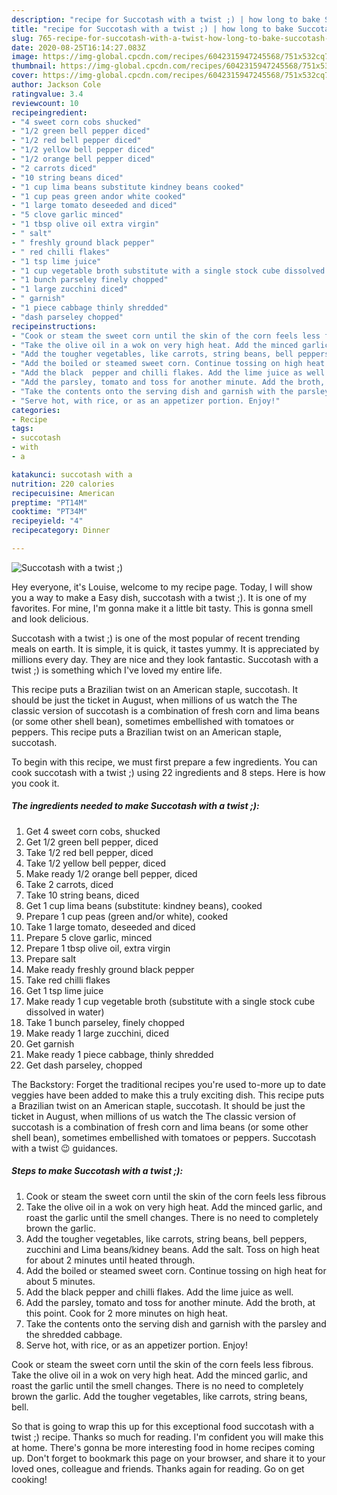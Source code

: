 ```yaml
---
description: "recipe for Succotash with a twist ;) | how long to bake Succotash with a twist ;)"
title: "recipe for Succotash with a twist ;) | how long to bake Succotash with a twist ;)"
slug: 765-recipe-for-succotash-with-a-twist-how-long-to-bake-succotash-with-a-twist
date: 2020-08-25T16:14:27.083Z
image: https://img-global.cpcdn.com/recipes/6042315947245568/751x532cq70/succotash-with-a-twist-recipe-main-photo.jpg
thumbnail: https://img-global.cpcdn.com/recipes/6042315947245568/751x532cq70/succotash-with-a-twist-recipe-main-photo.jpg
cover: https://img-global.cpcdn.com/recipes/6042315947245568/751x532cq70/succotash-with-a-twist-recipe-main-photo.jpg
author: Jackson Cole
ratingvalue: 3.4
reviewcount: 10
recipeingredient:
- "4 sweet corn cobs shucked"
- "1/2 green bell pepper diced"
- "1/2 red bell pepper diced"
- "1/2 yellow bell pepper diced"
- "1/2 orange bell pepper diced"
- "2 carrots diced"
- "10 string beans diced"
- "1 cup lima beans substitute kindney beans cooked"
- "1 cup peas green andor white cooked"
- "1 large tomato deseeded and diced"
- "5 clove garlic minced"
- "1 tbsp olive oil extra virgin"
- " salt"
- " freshly ground black pepper"
- " red chilli flakes"
- "1 tsp lime juice"
- "1 cup vegetable broth substitute with a single stock cube dissolved in water"
- "1 bunch parseley finely chopped"
- "1 large zucchini diced"
- " garnish"
- "1 piece cabbage thinly shredded"
- "dash parseley chopped"
recipeinstructions:
- "Cook or steam the sweet corn until the skin of the corn feels less fibrous"
- "Take the olive oil in a wok on very high heat. Add the minced garlic, and roast the garlic until the smell changes. There is no need to completely brown the garlic."
- "Add the tougher vegetables, like carrots, string beans, bell peppers, zucchini and Lima beans/kidney beans. Add the salt. Toss on high heat for about 2 minutes until heated through."
- "Add the boiled or steamed sweet corn. Continue tossing on high heat for about 5 minutes."
- "Add the black  pepper and chilli flakes. Add the lime juice as well."
- "Add the parsley, tomato and toss for another minute. Add the broth, at this point. Cook for 2 more minutes on high heat."
- "Take the contents onto the serving dish and garnish with the parsley and the shredded cabbage."
- "Serve hot, with rice, or as an appetizer portion. Enjoy!"
categories:
- Recipe
tags:
- succotash
- with
- a

katakunci: succotash with a 
nutrition: 220 calories
recipecuisine: American
preptime: "PT14M"
cooktime: "PT34M"
recipeyield: "4"
recipecategory: Dinner

---
```



![Succotash with a twist ;)](https://img-global.cpcdn.com/recipes/6042315947245568/751x532cq70/succotash-with-a-twist-recipe-main-photo.jpg)

Hey everyone, it's Louise, welcome to my recipe page. Today, I will show you a way to make a Easy dish, succotash with a twist ;). It is one of my favorites. For mine, I'm gonna make it a little bit tasty. This is gonna smell and look delicious.

Succotash with a twist ;) is one of the most popular of recent trending meals on earth. It is simple, it is quick, it tastes yummy. It is appreciated by millions every day. They are nice and they look fantastic. Succotash with a twist ;) is something which I've loved my entire life.

This recipe puts a Brazilian twist on an American staple, succotash. It should be just the ticket in August, when millions of us watch the The classic version of succotash is a combination of fresh corn and lima beans (or some other shell bean), sometimes embellished with tomatoes or peppers. This recipe puts a Brazilian twist on an American staple, succotash.


To begin with this recipe, we must first prepare a few ingredients. You can cook succotash with a twist ;) using 22 ingredients and 8 steps. Here is how you cook it.

<!--inarticleads1-->

##### The ingredients needed to make Succotash with a twist ;):

1. Get 4 sweet corn cobs, shucked
1. Get 1/2 green bell pepper, diced
1. Take 1/2 red bell pepper, diced
1. Take 1/2 yellow bell pepper, diced
1. Make ready 1/2 orange bell pepper, diced
1. Take 2 carrots, diced
1. Take 10 string beans, diced
1. Get 1 cup lima beans (substitute: kindney beans), cooked
1. Prepare 1 cup peas (green and/or white), cooked
1. Take 1 large tomato, deseeded and diced
1. Prepare 5 clove garlic, minced
1. Prepare 1 tbsp olive oil, extra virgin
1. Prepare  salt
1. Make ready  freshly ground black pepper
1. Take  red chilli flakes
1. Get 1 tsp lime juice
1. Make ready 1 cup vegetable broth (substitute with a single stock cube dissolved in water)
1. Take 1 bunch parseley, finely chopped
1. Make ready 1 large zucchini, diced
1. Get  garnish
1. Make ready 1 piece cabbage, thinly shredded
1. Get dash parseley, chopped


The Backstory: Forget the traditional recipes you&#39;re used to-more up to date veggies have been added to make this a truly exciting dish. This recipe puts a Brazilian twist on an American staple, succotash. It should be just the ticket in August, when millions of us watch the The classic version of succotash is a combination of fresh corn and lima beans (or some other shell bean), sometimes embellished with tomatoes or peppers. Succotash with a twist 😉 guidances. 

<!--inarticleads2-->

##### Steps to make Succotash with a twist ;):

1. Cook or steam the sweet corn until the skin of the corn feels less fibrous
1. Take the olive oil in a wok on very high heat. Add the minced garlic, and roast the garlic until the smell changes. There is no need to completely brown the garlic.
1. Add the tougher vegetables, like carrots, string beans, bell peppers, zucchini and Lima beans/kidney beans. Add the salt. Toss on high heat for about 2 minutes until heated through.
1. Add the boiled or steamed sweet corn. Continue tossing on high heat for about 5 minutes.
1. Add the black  pepper and chilli flakes. Add the lime juice as well.
1. Add the parsley, tomato and toss for another minute. Add the broth, at this point. Cook for 2 more minutes on high heat.
1. Take the contents onto the serving dish and garnish with the parsley and the shredded cabbage.
1. Serve hot, with rice, or as an appetizer portion. Enjoy!


Cook or steam the sweet corn until the skin of the corn feels less fibrous. Take the olive oil in a wok on very high heat. Add the minced garlic, and roast the garlic until the smell changes. There is no need to completely brown the garlic. Add the tougher vegetables, like carrots, string beans, bell. 

So that is going to wrap this up for this exceptional food succotash with a twist ;) recipe. Thanks so much for reading. I'm confident you will make this at home. There's gonna be more interesting food in home recipes coming up. Don't forget to bookmark this page on your browser, and share it to your loved ones, colleague and friends. Thanks again for reading. Go on get cooking!
